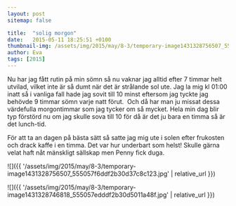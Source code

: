 ```yaml
---
layout: post
sitemap: false

title:  "solig morgon"
date:   2015-05-11 18:25:51 +0100
thumbnail-img: /assets/img/2015/may/8-3/temporary-image1431328756507_555057f6ddf2b30d37c8c123.jpg
author: Eva
tags: [2015]
---
```


Nu har jag fått rutin på min sömn så nu vaknar jag alltid efter 7 timmar helt utvilad, vilket inte är så dumt när det är strålande sol ute. Jag la mig kl 01:00 inatt så i vanliga fall hade jag sovit till 10 minst eftersom jag tyckte jag behövde 9 timmar sömn varje natt förut.  Och då har man ju missat dessa värdefulla morgontimmar som jag tycker om så mycket. Hela min dag blir typ förstörd nu om jag skulle sova till 10 för då är det ju bara en timma så är det lunch-tid. 

För att ta an dagen på bästa sätt så satte jag mig ute i solen efter frukosten och drack kaffe i en timma. Det var hur underbart som helst! Skulle gärna velat haft nåt mänskligt sällskap men Penny fick duga.

![]({{ '/assets/img/2015/may/8-3/temporary-image1431328756507_555057f6ddf2b30d37c8c123.jpg'  | relative_url }})

![]({{ '/assets/img/2015/may/8-3/temporary-image1431328746818_555057edddf2b30d5011a48f.jpg'  | relative_url }})

